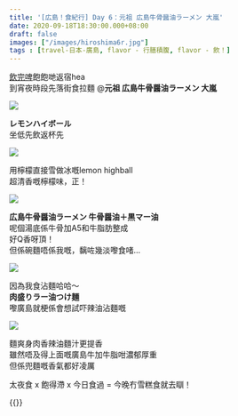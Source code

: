 ```yaml
---
title: '[広島！食紀行] Day 6：元祖 広島牛骨醤油ラーメン 大嵐'
date: 2020-09-18T18:30:00.000+08:00
draft: false
images: ["/images/hiroshima6r.jpg"]
tags : [travel-日本-廣島, flavor - 行膳積腹, flavor - 飲！]
---
```

   
[飲完啤](https://hidie.net/hiroshima6q/)飽飽哋返宿hea  
到宵夜時段先落街食拉麵 @**元祖 広島牛骨醤油ラーメン 大嵐**     

![](/images/hiroshima6r1.jpg)

**レモンハイボール**  
坐低先飲返杯先  

![](/images/hiroshima6r2.jpg)

用檸檬直接雪做冰嘅lemon highball  
超清香嘅檸檬味，正！  

![](/images/hiroshima6r3.jpg)

**広島牛骨醤油ラーメン 牛骨醤油＋黒マー油**  
呢個湯底係牛骨加A5和牛脂肪整成  
好Q香呀頂！  
但係碗麵唔係我嘅，黐咗幾淡嚟食啫...  

![](/images/hiroshima6r4.jpg)

因為我食沾麵哈哈～  
**肉盛りラー油つけ麺**  
嚟廣島就梗係會想試吓辣油沾麵嘅

![](/images/hiroshima6r5.jpg)

麵爽身肉香辣油麵汁更提香  
雖然唔及得上面嘅廣島牛加牛脂咁濃郁厚重  
但係兜麵嘅香氣都好凌厲  
  
    
太夜食 x 飽得滯 x 今日食過 = 今晚冇雪糕食就去瞓！      
  
  
  
{{<hiroshima>}}

